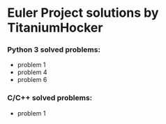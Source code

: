 # Euler Project solutions by TitaniumHocker

### Python 3 solved problems:
 - problem 1
 - problem 4
 - problem 6

### C/C++ solved problems:
 - problem 1

